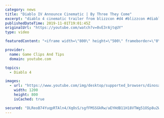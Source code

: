 ```yaml
---
category: news
title: "Diablo IV Announce Cinematic | By Three They Come"
excerpt: "diablo 4 cinematic trailer from blizzcon #d4 #blizzcon #diablo."
publishedDateTime: 2019-11-01T19:01:45Z
originalUrl: "https://youtube.com/watch?v=0vE3rAjtqUY"
type: video

featuredContent: "<iframe width=\"800\" height=\"500\" frameborder=\"0\" src=\"https://www.youtube.com/embed/0vE3rAjtqUY\" allow=\"accelerometer; autoplay; encrypted-media; gyroscope; picture-in-picture\" allowfullscreen></iframe>"

provider:
  name: Game Clips And Tips
  domain: youtube.com

topics:
  - Diablo 4

images:
  - url: "https://www.youtube.com/img/desktop/supported_browsers/dinosaur.png"
    width: 1200
    height: 800
    isCached: true

secured: "DLReoB74YuqpRTAln4/XqOsS/sgfFMSSGkRw/aEYHdB11H18VTWg51OSp8u2WkHY/AzXkTzbT9+yOkSGwh/eYdCCdT28wx/AxZ6T7MDxLLPVYtdLZpdc3+z2w6BT63x3oBKRO7GsK88m1JIburfbtB71lASoZncz3J9/1VQeWRu65lYW9iNh/lf0DxhACOcJPUfw0khUr+iyl2Gf6pVgx2SKLbI2jZnPBwaXGCBMNG0NryQ4KFlO0wJbMU9lz47sf7V8U9RrQPXG9/xOWXxM0vkh4911wGrY4Z9Q0Kz/tQUzC0mQ0e7KG6YjBDGEcn2Z/DT9R1ZX378C8i5ggdKMSZA7lK19sKosi5P1ERDg8k+v67v0rzcoJMDwnX4xAhzJZlDKgNeG1E/thP4SMxU6sw==;HXZjEKemPirC+fIPF9X0pg=="
---
```


